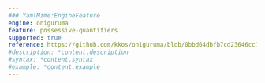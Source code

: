 ```yaml
---
### YamlMime:EngineFeature
engine: oniguruma
feature: possessive-quantifiers
supported: true
reference: https://github.com/kkos/oniguruma/blob/0bbd64dbfb7cd23646cc798470daa5223964cf5b/doc/RE#L159
#description: *content.description
#syntax: *content.syntax
#example: *content.example
---
```

